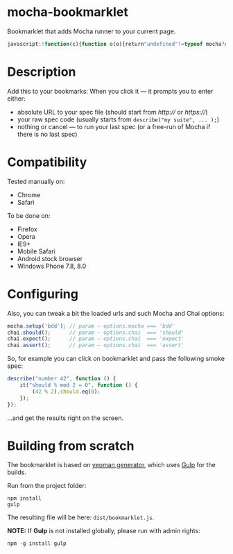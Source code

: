 mocha-bookmarklet
=================

Bookmarklet that adds Mocha runner to your current page.

```javascript
javascript:!function(c){function o(o){return"undefined"!=typeof mocha?o():void n.css(c.mc).css(c.bc).js(c.cj,function(){chai[c.chai](),n.js(c.mj,function(){n.el("DIV","BODY",{id:"mocha"}),mocha.checkLeaks(),mocha.setup(c.mocha),o()})})}function e(){n=new t;var c=window.prompt("Enter spec URL or paste its code here:").trim();o(function(){var o=c||mocha._lastSpec||"",e=o.match(/^https?:/)?o:"";document.getElementById("mocha").innerHTML="",mocha.suite.suites=[],mocha.suite.tests=[],c&&(mocha._lastSpec=c),e?n.js(e,function(){mocha.run()}):(o&&(o=new Function(o),o.call(window)),mocha.run())})}function t(){this.el=function(c,o,e){var t,n=document.createElement(c);for(t in e)n[t]=e[t];return document.getElementsByTagName(o)[0].appendChild(n),this},this.css=function(c){return this.el("LINK","HEAD",{href:c,rel:"stylesheet"})},this.js=function(c,o){return this.el("SCRIPT","HEAD",{src:c,onload:o})}}var n;e()}({bc:"//noomorph.github.io/mocha-bookmarklet/dist/mocha-bookmarklet.css",mc:"//cdnjs.cloudflare.com/ajax/libs/mocha/1.20.1/mocha.css",cj:"//cdnjs.cloudflare.com/ajax/libs/chai/1.9.1/chai.min.js",mj:"//cdnjs.cloudflare.com/ajax/libs/mocha/1.20.1/mocha.js",mocha:"bdd",chai:"should"});
```

# Description

Add this to your bookmarks:
When you click it — it prompts you to enter either:

* absolute URL to your spec file (should start from *http://* or *https://*)
* your raw spec code (usually starts from ```describe("my suite", ... );```)
* nothing or cancel — to run your last spec (or a free-run of Mocha if there is no last spec) 

# Compatibility

Tested manually on:

* Chrome
* Safari

To be done on:

* Firefox
* Opera
* IE9+
* Mobile Safari
* Android stock browser
* Windows Phone 7.8, 8.0

# Configuring

Also, you can tweak a bit the loaded urls and such Mocha and Chai options:

```javascript
mocha.setup('bdd'); // param — options.mocha === 'bdd'
chai.should();      // param — options.chai  === 'should'
chai.expect();      // param — options.chai  === 'expect'
chai.assert();      // param — options.chai  === 'assert'
```

So, for example you can click on bookmarklet and pass the following smoke spec:

```javascript
describe("number 42", function () {
    it("should % mod 2 = 0", function () {
        (42 % 2).should.eq(0);
    });
});
```

...and get the results right on the screen.

# Building from scratch

The bookmarklet is based on [yeoman generator](https://github.com/passy/generator-bookmarklet), which uses [Gulp](http://gulpjs.com/) for the builds.

Run from the project folder:
```shell
npm install
gulp
```

The resulting file will be here: ```dist/bookmarklet.js```.

**NOTE:** If **Gulp** is not installed globally, please run with admin rights:

```shell
npm -g install gulp
```
